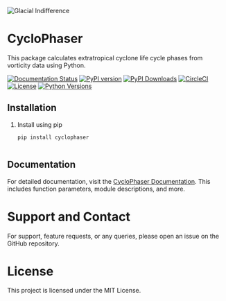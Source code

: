 
![Glacial Indifference](https://github.com/daniloceano/CycloPhaser/assets/56005607/35597b83-26fb-41ba-838d-f414ae540317)

# CycloPhaser

This package calculates extratropical cyclone life cycle phases from vorticity data using Python.

[![Documentation Status](https://readthedocs.org/projects/cyclophaser/badge/?version=latest)](https://cyclophaser.readthedocs.io/en/latest/?badge=latest)
[![PyPI version](https://badge.fury.io/py/cyclophaser.svg)](https://badge.fury.io/py/cyclophaser)
[![PyPI Downloads](https://pepy.tech/badge/cyclophaser)](https://pepy.tech/project/cyclophaser)
[![CircleCI](https://circleci.com/gh/daniloceano/CycloPhaser.svg?style=shield)](https://circleci.com/gh/daniloceano/CycloPhaser)
[![License](https://img.shields.io/pypi/l/cyclophaser)](https://github.com/daniloceano/CycloPhaser/blob/main/LICENSE)
[![Python Versions](https://img.shields.io/pypi/pyversions/cyclophaser)](https://pypi.org/project/cyclophaser/)

## Installation

1. Install using pip

   ```
   pip install cyclophaser


## Documentation

For detailed documentation, visit the [CycloPhaser Documentation](https://cyclophaser.readthedocs.io/en/latest/). This includes function parameters, module descriptions, and more.

# Support and Contact

For support, feature requests, or any queries, please open an issue on the GitHub repository.

# License

This project is licensed under the MIT License.

